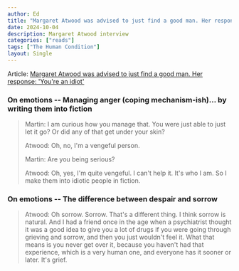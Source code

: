 ```yaml
---
author: Ed
title: "Margaret Atwood was advised to just find a good man. Her response: \'You're an idiot\'"
date: 2024-10-04
description: Margaret Atwood interview
categories: ["reads"]
tags: ["The Human Condition"]
layout: Single
---
```



Article: [Margaret Atwood was advised to just find a good man. Her response: 'You're an idiot'](https://www.npr.org/2024/10/04/nx-s1-5137935/margaret-atwood-book-poetry-the-handmaids-tale-paper-boat)


### On emotions -- Managing anger (coping mechanism-ish)... by writing them into fiction 

> Martin: I am curious how you manage that. You were just able to just let it go? Or did any of that get under your skin?
> 
> Atwood: Oh, no, I'm a vengeful person.
>
> Martin: Are you being serious?
>
> Atwood: Oh, yes, I'm quite vengeful. I can't help it. It's who I am. So I make them into idiotic people in fiction.

### On emotions -- The difference between despair and sorrow

> Atwood: Oh sorrow. Sorrow. That's a different thing. I think sorrow is natural. And I had a friend once in the age when a psychiatrist thought it was a good idea to give you a lot of drugs if you were going through grieving and sorrow, and then you just wouldn't feel it. What that means is you never get over it, because you haven't had that experience, which is a very human one, and everyone has it sooner or later. It's grief.

